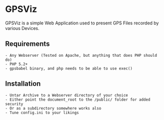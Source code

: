 
# GPSViz #

GPSViz is a simple Web Application used to present GPS Files recorded by various Devices.

## Requirements ##
    - Any Webserver (Tested on Apache, but anything that does PHP should do)
    - PHP 5.2+
    - gpsbabel binary, and php needs to be able to use exec()

## Installation ##
    - Untar Archive to a Webserver directory of your choice
	- Either point the document_root to the /public/ folder for added security
	- Or as a subdirectory somewhere works also
    - Tune config.ini to your likings



